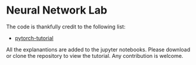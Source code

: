 # Neural Network Lab

The code is thankfully credit to the following list:
- [pytorch-tutorial](https://github.com/yunjey/pytorch-tutorial)

All the explanantions are added to the jupyter notebooks. Please download or clone the repository to view the tutorial. Any contribution is welcome.